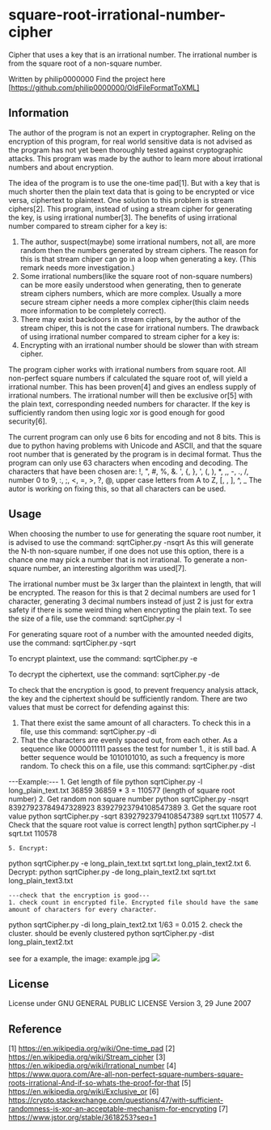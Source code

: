 # square-root-irrational-number-cipher

Cipher that uses a key that is an irrational number. The irrational number is from the square root of a non-square number.

Written by philip0000000
Find the project here [https://github.com/philip0000000/OldFileFormatToXML]

## Information

The author of the program is not an expert in cryptographer. Reling on the encryption of this program, for real world sensitive data is not advised as the program has not yet been thoroughly tested against cryptographic attacks. This program was made by the author to learn more about irrational numbers and about encryption.

The idea of the program is to use the one-time pad[1]. But with a key that is much shorter then the plain text data that is going to be encrypted or vice versa, ciphertext to plaintext. One solution to this problem is stream ciphers[2]. This program, instead of using a stream cipher for generating the key, is using irrational number[3].
The benefits of using irrational number compared to stream cipher for a key is:
1. The author, suspect(maybe) some irrational numbers, not all, are more random then the numbers generated by stream ciphers. The reason for this is that stream chiper can go in a loop when generating a key. (This remark needs more investigation.)
2. Some irrational numbers(like the square root of non-square numbers) can be more easily understood when generating, then to generate stream ciphers numbers, which are more complex. Usually a more secure stream cipher needs a more complex cipher(this claim needs more information to be completely correct).
3. There may exist backdoors in stream ciphers, by the author of the stream chiper, this is not the case for irrational numbers.
The drawback of using irrational number compared to stream cipher for a key is:
1. Encrypting with an irrational number should be slower than with stream cipher.

The program cipher works with irrational numbers from square root. All non-perfect square numbers if calculated the square root of, will yield a irrational number. This has been proven[4] and gives an endless supply of irrational numbers. The irrational number will then be exclusive or[5] with the plain text, corresponding needed numbers for character. If the key is sufficiently random then using logic xor is good enough for good security[6].

The current program can only use 6 bits for encoding and not 8 bits. This is due to python having problems with Unicode and ASCII, and that the square root number that is generated by the program is in decimal format.
Thus the program can only use 63 characters when encoding and decoding. The characters that have been chosen are: !, ", #, %, &. ', {, }, ', (, ), *, ,, -, ., /, number 0 to 9, :, ;, <, =, >, ?, @, upper case letters from A to Z, [, \, ], ^, _
The autor is working on fixing this, so that all characters can be used.

## Usage

When choosing the number to use for generating the square root number, it is advised to use the command:
sqrtCipher.py -nsqrt
As this will generate the N-th non-square number, if one does not use this option, there is a chance one may pick a number that is not irrational. To generate a non-square number, an interesting algorithm was used[7].

The irrational number must be 3x larger than the plaintext in length, that will be encrypted. The reason for this is that 2 decimal numbers are used for 1 character, generating 3 decimal numbers instead of just 2 is just for extra safety if there is some weird thing when encrypting the plain text. To see the size of a file, use the command:
sqrtCipher.py -l

For generating square root of a number with the amounted needed digits, use the command:
sqrtCipher.py -sqrt

To encrypt plaintext, use the command:
sqrtCipher.py -e

To decrypt the ciphertext, use the command:
sqrtCipher.py -de

To check that the encryption is good, to prevent frequency analysis attack, the key and the ciphertext should be sufficiently random. There are two values that must be correct for defending against this:
1. That there exist the same amount of all characters. To check this in a file, use this command:
sqrtCipher.py -di
2. That the characters are evenly spaced out, from each other. As a sequence like 0000011111 passes the test for number 1., it is still bad. A better sequence would be 1010101010, as such a frequency is more random. To check this on a file, use this command:
sqrtCipher.py -dist

---Example:---
    1. Get length of file
python sqrtCipher.py -l long_plain_text.txt
    36859
    36859 * 3 = 110577 (length of square root number)
    2. Get random non square number
python sqrtCipher.py -nsqrt 83927923784947328923
    83927923794108547389
    3. Get the square root value
python sqrtCipher.py -sqrt 83927923794108547389 sqrt.txt 110577
    4. Check that the square root value is correct length]
python sqrtCipher.py -l sqrt.txt
    110578

    5. Encrypt:
python sqrtCipher.py -e long_plain_text.txt sqrt.txt long_plain_text2.txt
   6. Decrypt:
python sqrtCipher.py -de long_plain_text2.txt sqrt.txt long_plain_text3.txt

    ---check that the encryption is good---
    1. check count in encrypted file. Encrypted file should have the same amount of characters for every character.
python sqrtCipher.py -di long_plain_text2.txt
    1/63 = 0.015
    2. check the cluster. should be evenly clustered
python sqrtCipher.py -dist long_plain_text2.txt

see for a example, the image: example.jpg
<img src="https://raw.githubusercontent.com/philip0000000/square-root-irrational-number-cipher/main/example.jpg" />

## License

License under GNU GENERAL PUBLIC LICENSE Version 3, 29 June 2007

## Reference

[1] https://en.wikipedia.org/wiki/One-time_pad
[2] https://en.wikipedia.org/wiki/Stream_cipher
[3] https://en.wikipedia.org/wiki/Irrational_number
[4] https://www.quora.com/Are-all-non-perfect-square-numbers-square-roots-irrational-And-if-so-whats-the-proof-for-that
[5] https://en.wikipedia.org/wiki/Exclusive_or
[6] https://crypto.stackexchange.com/questions/47/with-sufficient-randomness-is-xor-an-acceptable-mechanism-for-encrypting
[7] https://www.jstor.org/stable/3618253?seq=1
